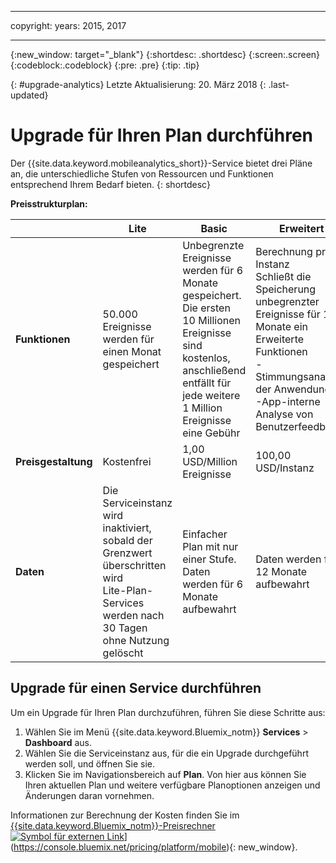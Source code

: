 ----

copyright:
 years: 2015, 2017

---

{:new_window: target="_blank"}
{:shortdesc: .shortdesc}
{:screen:.screen}
{:codeblock:.codeblock}
{:pre: .pre}
{:tip: .tip}

{: #upgrade-analytics}
Letzte Aktualisierung: 20. März 2018
{: .last-updated}

# Upgrade für Ihren Plan durchführen

Der {{site.data.keyword.mobileanalytics_short}}-Service bietet drei Pläne an, die unterschiedliche Stufen von Ressourcen und Funktionen entsprechend Ihrem Bedarf bieten.
{: shortdesc}

**Preisstrukturplan:**


|                |Lite                           |Basic                        |Erweitert                      |
|----------------|-------------------------------|-----------------------------|------------------------------|
|**Funktionen**    | 50.000 Ereignisse werden für einen Monat gespeichert | Unbegrenzte Ereignisse werden für 6 Monate gespeichert. <br/> Die ersten 10 Millionen Ereignisse sind kostenlos, anschließend entfällt für jede weitere 1 Million Ereignisse eine Gebühr | Berechnung pro Instanz </br> Schließt die Speicherung unbegrenzter Ereignisse für 12 Monate ein<br/> Erweiterte Funktionen<br/> - Stimmungsanalyse der Anwendung<br/> -App-interne Analyse von Benutzerfeedbacks<br/> |
|**Preisgestaltung**     |Kostenfrei| 1,00 USD/Million Ereignisse | 100,00 USD/Instanz |
|**Daten**     | Die Serviceinstanz wird inaktiviert, sobald der Grenzwert überschritten wird <br/> Lite-Plan-Services werden nach 30 Tagen ohne Nutzung gelöscht | Einfacher Plan mit nur einer Stufe. Daten werden für 6 Monate aufbewahrt | Daten werden für 12 Monate aufbewahrt |-|


## Upgrade für einen Service durchführen

Um ein Upgrade für Ihren Plan durchzuführen, führen Sie diese Schritte aus:

1.  Wählen Sie im Menü {{site.data.keyword.Bluemix_notm}} **Services** > **Dashboard** aus.
1.  Wählen Sie die Serviceinstanz aus, für die ein Upgrade durchgeführt werden soll, und öffnen Sie sie.
1.  Klicken Sie im Navigationsbereich auf **Plan**.
   Von hier aus können Sie Ihren aktuellen Plan und weitere verfügbare Planoptionen anzeigen und Änderungen daran vornehmen.

Informationen zur Berechnung der Kosten finden Sie im [{{site.data.keyword.Bluemix_notm}}-Preisrechner![Symbol für externen Link](../../icons/launch-glyph.svg "Symbol für externen Link")](../../icons/launch-glyph.svg "Symbol für externen Link")](https://console.bluemix.net/pricing/platform/mobile){: new_window}.
